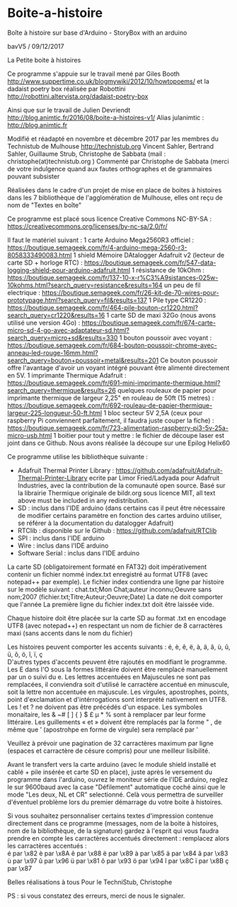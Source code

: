 # Boite-a-histoire
Boîte à histoire sur base d'Arduino - StoryBox with an arduino

bavV5 / 09/12/2017
 
La Petite boite à histoires

 Ce programme s'appuie sur le travail mené par Giles Booth http://www.suppertime.co.uk/blogmywiki/2012/10/howtopoems/
         et la dadaist poetry box réalisée par Robottini   http://robottini.altervista.org/dadaist-poetry-box

 Ainsi que sur le travail de Julien Devriendt  http://blog.animtic.fr/2016/08/boite-a-histoires-v1/
                            Alias julanimtic : http://blog.animtic.fr

 Modifié et réadapté en novembre et décembre 2017 par les membres du Technistub de Mulhouse http://technistub.org
      Vincent Sahler, Bertrand Sahler, Guillaume Strub, Christophe de Sabbata (mail : christophe(at)technistub.org )
 Commenté par Christophe de Sabbata (merci de votre indulgence quand aux fautes orthographes et de grammaires pouvant subsister

 Réalisées dans le cadre d'un projet de mise en place de boites à histoires dans les 7 bibliothèque de l'agglomération de Mulhouse, elles ont reçu de nom de "Textes en boîte"

Ce programme est placé sous licence Creative Commons NC-BY-SA : https://creativecommons.org/licenses/by-nc-sa/2.0/fr/

Il faut le matériel suivant : 
  1 carte Arduino Mega2560R3 officiel : https://boutique.semageek.com/fr/4-arduino-mega-2560-r3-8058333490083.html 
  1 shield Mémoire DAtalogger Adafruit v2 (lecteur de carte SD + horloge RTC) : https://boutique.semageek.com/fr/547-data-logging-shield-pour-arduino-adafruit.html
  1 résistance de 10kOhm : https://boutique.semageek.com/fr/137-10-x-r%C3%A9sistances-025w-10kohms.html?search_query=resistance&results=164
  un peu de fil electrique : https://boutique.semageek.com/fr/26-kit-de-70-wires-pour-prototypage.html?search_query=fil&results=137
  1 Pile type CR1220 : https://boutique.semageek.com/fr/464-pile-bouton-cr1220.html?search_query=cr1220&results=16
  1 carte SD de maxi 32Go (nous avons utilisé une version 4Go) : https://boutique.semageek.com/fr/674-carte-micro-sd-4-go-avec-adaptateur-sd.html?search_query=micro+sd&results=330 
  1 bouton poussoir avec voyant : https://boutique.semageek.com/fr/684-bouton-poussoir-chrome-avec-anneau-led-rouge-16mm.html?search_query=bouton+poussoir+metal&results=201     Ce bouton poussoir offre l'avantage d'avoir un voyant intégré pouvant être alimenté directement en 5V.
  1 imprimante Thermique Adafruit : https://boutique.semageek.com/fr/691-mini-imprimante-thermique.html?search_query=thermique&results=26
  quelques rouleaux de papier pour imprimante thermique de largeur 2,25" en rouleau de 50ft (15 metres) : https://boutique.semageek.com/fr/692-rouleau-de-papier-thermique-largeur-225-longueur-50-ft.html
  1 bloc secteur 5V 2,5A (ceux pour raspberry Pi conviennent parfaitement, il faudra juste couper la fiche) : https://boutique.semageek.com/fr/723-alimentation-raspberry-pi3-5v-25a-micro-usb.html
  1 boitier pour tout y mettre : le fichier de découpe laser est joint dans ce Github. Nous avons réalisée la découpe sur une Epilog Helix60

Ce programme utilise les bibliothèque suivante :
  - Adafruit Thermal Printer Library : https://github.com/adafruit/Adafruit-Thermal-Printer-Library ecrite par Limor Fried/Ladyada pour Adafruit Industries, avec la contribution de la comunauté open source. Basé sur la librairie Thermique originale de bildr.org sous licence MIT, all text above must be included in any redistribution.
  - SD : inclus dans l'IDE arduino (dans certains cas il peut être nécessaire de modifier certains paramètre en fonction des cartes arduino utiliser, se référer à la documentation du datalogger Adafruit)
  - RTClib : disponible sur le Github : https://github.com/adafruit/RTClib
  - SPI : inclus dans l'IDE arduino
  - Wire : inclus dans l'IDE arduino
  - Software Serial : inclus dans l'IDE arduino

La carte SD (obligatoirement formaté en FAT32) doit impérativement contenir un fichier nommé index.txt enregistré au format UTF8 (avec notepad++ par exemple).
Le fichier index contiendra une ligne par histoire sur le modèle suivant :
           chat.txt;Mon Chat;auteur inconnu;Oeuvre sans nom;2007      (fichier.txt;Titre;Auteur;Oeuvre;Date)
La date ne doit comporter que l'année
La première ligne du fichier index.txt doit être laissée vide.
   
Chaque histoire doit être placée sur la carte SD au format .txt en encodage UTF8 (avec notepad++) en respectant un nom de fichier de 8 carractères maxi (sans accents dans le nom du fichier)

Les histoires peuvent comporter les accents suivants : é, è, ê, ë, à, ä, â, ù, û, ü, ô, ö, î, ï, ç   
D'autres types d'accents peuvent être rajoutés en modifiant le programme.
Les E dans l'O sous la formes littéraire doivent être remplacé manuellement par un o suivi du e.
Les lettres accentuées en Majuscules ne sont pas remplacées, il conviendra soit d'utilisé le carractère accentué en minuscule, soit la lettre non accentuée en majuscule.
Les virgules, apostrophes, points, point d'exclamation et d'intérrogations sont interprété nativement en UTF8.
Les ! et ? ne doivent pas être précédés d'un espace.
Les symboles monaitaire, les & ~# [ ] { } $ £ µ * %  sont à remplacer par leur forme littéraire.
Les guillements « et » doivent être remplacés par la forme "   , de même que ’ (apostrohpe en forme de virgule) sera remplacé par '

Veuillez à prévoir une pagination de 32 carractères maximum par ligne (espaces et carractère de césure compris) pour une meilleur lisibilité.


Avant le transfert vers la carte arduino (avec le module shield installé et cablé + pile insérée et carte SD en place), juste après le versement du programme dans l'arduino, ouvrez le moniteur série de l'IDE arduino, reglez le sur 9600baud avec la case "Défilement" automatique coché ainsi que le mode "Les deux, NL et CR" selectionné.
Celà vous permettra de surveiller d'éventuel problème lors du premier démarrage du votre boite à histoires.

Si vous souhaitez personnaliser certains textes d'impression contenue directement dans ce programme (messages, nom de la boite à histoires, nom de la bibliothèque, de la signature) gardez à l'esprit qui vous faudra prendre en compte les carractères accentués directement :
      remplacez alors les carractères accentués :  
      é par \x82    è par \x8A    ê par \x88    ë par \x89    à par \x85
      ä par \x84    â par \x83    ù par \x97    û par \x96    ü par \x81
      ô par \x93    ö par \x94    î par \x8C    ï par \x8B    ç par \x87


Belles réalisations à tous
Pour le TechniStub, Christophe

PS : si vous constatez des erreurs, merci de nous le signaler.

